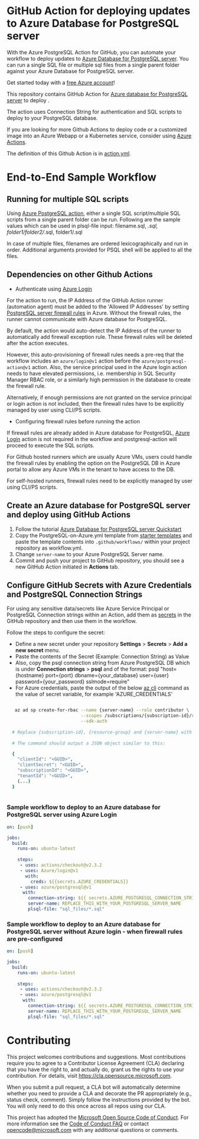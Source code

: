 # GitHub Action for deploying updates to Azure Database for PostgreSQL server

With the Azure PostgreSQL Action for GitHub, you can automate your workflow to deploy updates to [Azure Database for PostgreSQL server](https://azure.microsoft.com/en-in/services/postgresql/). You can run a single SQL file or multiple sql files from a single parent folder against your Azure Database for PostgreSQL server. 

Get started today with a [free Azure account](https://azure.com/free/open-source)!

This repository contains GitHub Action for [Azure database for PostgreSQL server](https://github.com/Azure/postgresql-action) to deploy . 

The action uses Connection String for authentication and SQL scripts to deploy to your PostgreSQL database.

If you are looking for more Github Actions to deploy code or a customized image into an Azure Webapp or a Kubernetes service, consider using [Azure Actions](https://github.com/Azure/actions).

The definition of this Github Action is in [action.yml](https://github.com/Azure/postgresql-action/blob/master/action.yml).

# End-to-End Sample Workflow

## Running for multiple SQL scripts
Using [Azure PostgreSQL action](https://github.com/Azure/postgresql-action), either a single SQL script/multiple SQL scripts from a single parent folder can be run. Following are the sample values which can be used in plsql-file input: filename.sql, *.sql, folder1/folder2/*.sql, folder1/<any regex>.sql

In case of multiple files, filenames are ordered lexicographically and run in order. Additional arguments provided for PSQL shell will be applied to all the files.

## Dependencies on other Github Actions

* Authenticate using [Azure Login](https://github.com/Azure/login)

For the action to run, the IP Address of the GitHub Action runner (automation agent) must be added to the 'Allowed IP Addresses' by setting [PostgreSQL server firewall rules](https://docs.microsoft.com/en-us/azure/postgresql/howto-manage-firewall-using-portal) in Azure.  Without the firewall rules, the runner cannot communicate with Azure database for PostgreSQL.

By default, the action would auto-detect the IP Address of the runner to automatically add firewall exception rule. These firewall rules will be deleted after the action executes.

However, this auto-provisioning of firewall rules needs a pre-req that the workflow includes an `azure/login@v1` action before the `azure/postgresql-action@v1` action. Also, the service principal used in the Azure login action needs to have elevated permissions, i.e. membership in SQL Security Manager RBAC role, or a similarly high permission in the database to create the firewall rule.

Alternatively, if enough permissions are not granted on the service principal or login action is not included, then the firewall rules have to be explicitly managed by user using CLI/PS scripts.

* Configuring firewall rules before running the action

If firewall rules are already added in Azure database for PostgreSQL, [Azure Login](https://github.com/Azure/login) action is not required in the workflow and postgresql-action will proceed to execute the SQL scripts.

For Github hosted runners which are usually Azure VMs, users could handle the firewall rules by enabling the option on the PostgreSQL DB in Azure portal to allow any Azure VMs in the tenant to have access to the DB.

For self-hosted runners, firewall rules need to be explicitly managed by user using CLI/PS scripts.

## Create an Azure database for PostgreSQL server and deploy using GitHub Actions
1. Follow the tutorial [Azure Database for PostgreSQL server Quickstart](https://docs.microsoft.com/en-us/azure/postgresql/quickstart-create-server-database-portal)
2. Copy the PostgreSQL-on-Azure.yml template from [starter templates](https://github.com/Azure/actions-workflow-samples/blob/master/Database/PostgreSQL-on-Azure.yml) and paste the template contents into `.github/workflows/` within your project repository as workflow.yml.
3. Change `server-name` to your Azure PostgreSQL Server name.
4. Commit and push your project to GitHub repository, you should see a new GitHub Action initiated in **Actions** tab.

## Configure GitHub Secrets with Azure Credentials and PostgreSQL Connection Strings
For using any sensitive data/secrets like Azure Service Principal or PostgreSQL Connection strings within an Action, add them as [secrets](https://help.github.com/en/github/automating-your-workflow-with-github-actions/virtual-environments-for-github-actions#creating-and-using-secrets-encrypted-variables) in the GitHub repository and then use them in the workflow.

Follow the steps to configure the secret:
  * Define a new secret under your repository **Settings** > **Secrets** > **Add a new secret** menu.
  * Paste the contents of the Secret (Example: Connection String) as Value
  * Also, copy the psql connection string from Azure PostgreSQL DB which is under **Connection strings** > **psql** and of the format:
psql "host={hostname} port={port} dbname={your_database} user={user} password={your_password} sslmode=require"
  * For Azure credentials, paste the output of the below [az cli](https://docs.microsoft.com/en-us/cli/azure/?view=azure-cli-latest) command as the value of secret variable, for example 'AZURE_CREDENTIALS'
```bash  

   az ad sp create-for-rbac --name {server-name} --role contributor \
                            --scopes /subscriptions/{subscription-id}/resourceGroups/{resource-group} \
                            --sdk-auth
                            
  # Replace {subscription-id}, {resource-group} and {server-name} with the subscription, resource group and name of the Azure PostgreSQL server
  
  # The command should output a JSON object similar to this:

  {
    "clientId": "<GUID>",
    "clientSecret": "<GUID>",
    "subscriptionId": "<GUID>",
    "tenantId": "<GUID>",
    (...)
  }
  
```

### Sample workflow to deploy to an Azure database for PostgreSQL server using Azure Login

```yaml
on: [push]

jobs:
  build:
    runs-on: ubuntu-latest
    
    steps:
     - uses: actions/checkout@v2.3.2
     - uses: Azure/login@v1
       with:
         creds: ${{secrets.AZURE_CREDENTIALS}}
     - uses: azure/postgresql@v1
      with:
        connection-string: ${{ secrets.AZURE_POSTGRESQL_CONNECTION_STRING }}
        server-name: REPLACE_THIS_WITH_YOUR_POSTGRESQL_SERVER_NAME
        plsql-file: "sql_files/*.sql"
```

### Sample workflow to deploy to an Azure database for PostgreSQL server without Azure login - when firewall rules are pre-configured

```yaml
on: [push]

jobs:
  build:
    runs-on: ubuntu-latest
    
    steps:
     - uses: actions/checkout@v2.3.2
     - uses: azure/postgresql@v1
      with:
        connection-string: ${{ secrets.AZURE_POSTGRESQL_CONNECTION_STRING }}
        server-name: REPLACE_THIS_WITH_YOUR_POSTGRESQL_SERVER_NAME
        plsql-file: "sql_files/*.sql"
```

# Contributing

This project welcomes contributions and suggestions.  Most contributions require you to agree to a
Contributor License Agreement (CLA) declaring that you have the right to, and actually do, grant us
the rights to use your contribution. For details, visit https://cla.opensource.microsoft.com.

When you submit a pull request, a CLA bot will automatically determine whether you need to provide
a CLA and decorate the PR appropriately (e.g., status check, comment). Simply follow the instructions
provided by the bot. You will only need to do this once across all repos using our CLA.

This project has adopted the [Microsoft Open Source Code of Conduct](https://opensource.microsoft.com/codeofconduct/).
For more information see the [Code of Conduct FAQ](https://opensource.microsoft.com/codeofconduct/faq/) or
contact [opencode@microsoft.com](mailto:opencode@microsoft.com) with any additional questions or comments.
